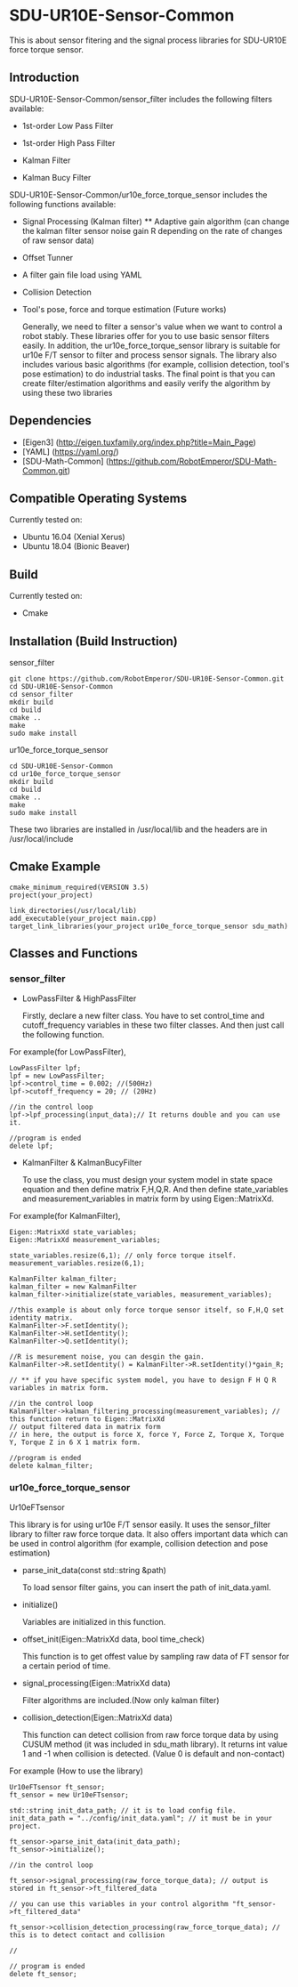 # SDU-UR10E-Sensor-Common
  This is about sensor fitering and the signal process libraries for SDU-UR10E force torque sensor.

## Introduction ##
SDU-UR10E-Sensor-Common/sensor_filter includes the following filters available: 

* 1st-order Low Pass Filter 

* 1st-order High Pass Filter

* Kalman Filter

* Kalman Bucy Filter 

SDU-UR10E-Sensor-Common/ur10e_force_torque_sensor includes the following functions available:

* Signal Processing (Kalman filter)
** Adaptive gain algorithm (can change the kalman filter sensor noise gain R depending on the rate of changes of raw sensor data)
* Offset Tunner
* A filter gain file load using YAML 
* Collision Detection
* Tool's pose, force and torque estimation (Future works) 

  Generally, we need to filter a sensor's value when we want to control a robot stably. These libraries offer for you to use basic sensor filters easily. In addition, the ur10e_force_torque_sensor library is suitable for ur10e F/T sensor to filter and process sensor signals. The library also includes various basic algorithms (for example, collision detection, tool's pose estimation) to do industrial tasks. The final point is that you can create filter/estimation algorithms and easily verify the algorithm by using these two libraries

## Dependencies ##
* [Eigen3] (http://eigen.tuxfamily.org/index.php?title=Main_Page)
* [YAML] (https://yaml.org/)
* [SDU-Math-Common] (https://github.com/RobotEmperor/SDU-Math-Common.git)

## Compatible Operating Systems ##
  Currently tested on:

* Ubuntu 16.04 (Xenial Xerus)
* Ubuntu 18.04 (Bionic Beaver)

## Build ##
  Currently tested on:

* Cmake 

## Installation (Build Instruction) ##

  sensor_filter

    git clone https://github.com/RobotEmperor/SDU-UR10E-Sensor-Common.git
    cd SDU-UR10E-Sensor-Common
    cd sensor_filter
    mkdir build
    cd build
    cmake ..
    make 
    sudo make install 

  ur10e_force_torque_sensor
    
    cd SDU-UR10E-Sensor-Common 
    cd ur10e_force_torque_sensor
    mkdir build
    cd build
    cmake ..
    make 
    sudo make install 
    
  These two libraries are installed in /usr/local/lib and the headers are in /usr/local/include
  
## Cmake Example ## 

    cmake_minimum_required(VERSION 3.5)
    project(your_project)
    
    link_directories(/usr/local/lib)
    add_executable(your_project main.cpp)
    target_link_libraries(your_project ur10e_force_torque_sensor sdu_math)


## Classes and Functions ##

  ### sensor_filter ###

* LowPassFilter & HighPassFilter 

  Firstly, declare a new filter class. You have to set control_time and cutoff_frequency variables in these two filter classes. And then just call the following function.

For example(for LowPassFilter), 

    LowPassFilter lpf;
    lpf = new LowPassFilter;
    lpf->control_time = 0.002; //(500Hz)
    lpf->cutoff_frequency = 20; // (20Hz)
    
    //in the control loop 
    lpf->lpf_processing(input_data);// It returns double and you can use it. 
    
    //program is ended
    delete lpf;
    

* KalmanFilter & KalmanBucyFilter

  To use the class, you must design your system model in state space equation and then define matrix F,H,Q,R. And then define state_variables and measurement_variables in matrix form by using Eigen::MatrixXd. 
  
For example(for KalmanFilter), 

    Eigen::MatrixXd state_variables;
    Eigen::MatrixXd measurement_variables;
    
    state_variables.resize(6,1); // only force torque itself. 
    measurement_variables.resize(6,1);
    
    KalmanFilter kalman_filter;
    kalman_filter = new KalmanFilter
    kalman_filter->initialize(state_variables, measurement_variables); 
    
    //this example is about only force torque sensor itself, so F,H,Q set identity matrix.
    KalmanFilter->F.setIdentity();
    KalmanFilter->H.setIdentity();
    KalmanFilter->Q.setIdentity();
    
    //R is mesurement noise, you can desgin the gain.
    KalmanFilter->R.setIdentity() = KalmanFilter->R.setIdentity()*gain_R;
    
    // ** if you have specific system model, you have to design F H Q R variables in matrix form. 
    
    //in the control loop 
    KalmanFilter->kalman_filtering_processing(measurement_variables); // this function return to Eigen::MatrixXd
    // output filtered data in matrix form
    // in here, the output is force X, force Y, Force Z, Torque X, Torque Y, Torque Z in 6 X 1 matrix form.
    
    //program is ended
    delete kalman_filter;
    
  ### ur10e_force_torque_sensor ###

  Ur10eFTsensor
  
  This library is for using ur10e F/T sensor easily. It uses the sensor_filter library to filter raw force torque data. It also offers important data which can be used in control algorithm (for example, collision detection and pose estimation) 
  
  * parse_init_data(const std::string &path)
  
    To load sensor filter gains, you can insert the path of init_data.yaml.
  
  * initialize()
    
    Variables are initialized in this function. 
    
  * offset_init(Eigen::MatrixXd data, bool time_check)
  
    This function is to get offest value by sampling raw data of FT sensor for a certain period of time.
    
  * signal_processing(Eigen::MatrixXd data) 
  
    Filter algorithms are included.(Now only kalman filter)
    
  * collision_detection(Eigen::MatrixXd data)
  
    This function can detect collision from raw force torque data by using CUSUM method (it was included in sdu_math library). It returns int value 1 and -1 when collision is detected. (Value 0 is default and non-contact)
    
For example (How to use the library)

    Ur10eFTsensor ft_sensor;
    ft_sensor = new Ur10eFTsensor; 
    
    std::string init_data_path; // it is to load config file.
    init_data_path = "../config/init_data.yaml"; // it must be in your project.
    
    ft_sensor->parse_init_data(init_data_path);
    ft_sensor->initialize(); 
    
    //in the control loop
  
    ft_sensor->signal_processing(raw_force_torque_data); // output is stored in ft_sensor->ft_filtered_data
    
    // you can use this variables in your control algorithm "ft_sensor->ft_filtered_data"
    
    ft_sensor->collision_detection_processing(raw_force_torque_data); // this is to detect contact and collision 
    
    // 
    
    // program is ended 
    delete ft_sensor;

  
  
  
